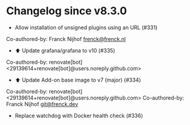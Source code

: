 # Changelog since v8.3.0
- Allow installation of unsigned plugins using an URL (#331)

Co-authored-by: Franck Nijhof <frenck@frenck.nl> 
- ⬆️ Update grafana/grafana to v10 (#335)

Co-authored-by: renovate[bot] <29139614+renovate[bot]@users.noreply.github.com> 
- ⬆️ Update Add-on base image to v7 (major) (#334)

Co-authored-by: renovate[bot] <29139614+renovate[bot]@users.noreply.github.com>
Co-authored-by: Franck Nijhof <git@frenck.dev> 
- Replace watchdog with Docker health check (#336) 
